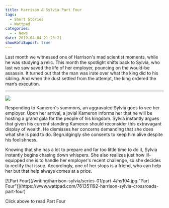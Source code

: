 ```yaml
---
title: Harrison & Sylvia Part Four
tags:
  - Short Stories
  - Wattpad
categories:
  - - News
date: 2019-04-04 21:23:21
showKofiSuport: true
---
```


Last month we witnessed one of Harrison's mad scientist moments, while he was studying a relic.  This month the spotlight shifts back to Sylvia, who last we saw saved the life of her employer, pouncing on the would-be assassin.  It turned out that the man was irate over what the king did to his sibling.  And when the dust settled from the attempt, the king ordered the man’s execution.<!-- more --><hr class="clear-both center-fade"/><div class="embedded-image-left">![](/writing/harrison-sylvia/series-01/harrison-sylvia-1.jpg)</div> 

Responding to Kameron's summons, an aggravated Sylvia goes to see her employer.  Upon her arrival, a jovial Kameron informs her that he will be hosting a grand gala for the people of his kingdom.  Sylvia instantly argues that given his current standing Kameron should reconsider this extravagant display of wealth.  He dismisses her concerns demanding that she does what she is paid to do.  Begrudgingly she consents to keep him alive despite his foolishness.

Knowing that she has a lot to prepare and far too little time to do it, Sylvia instantly begins chasing down whispers.  She also realizes just how ill-equipped she is to handle her employer's recent challenge, so she decides to rectify that issue.  Accordingly, one of her stops is a friend, who can help her but that help always comes at a price.

<div class="clear-both center">
[![Part Four](/writing/harrison-sylvia/series-01/part-4/hs104.jpg "Part Four")](https://www.wattpad.com/761351192-harrison-sylvia-crossroads-part-four)<p>Click above to read Part Four</p></div>